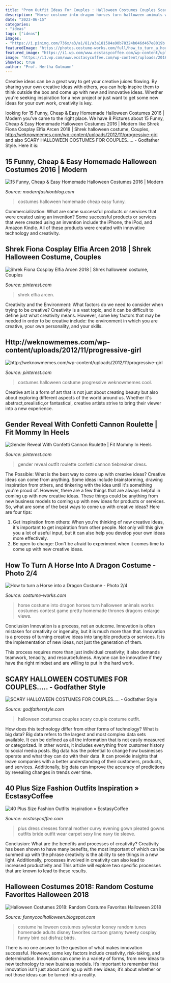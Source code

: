 ```yaml
---
title: "Prom Outfit Ideas For Couples : Halloween Costumes Couples Scary Couple Costume Outfit"
description: "Horse costume into dragon horses turn halloween animals works costumes contest game pretty homemade thrones dragons enlarge views"
date: "2023-06-15"
categories:
- "ideas"
tags: ["ideas"]
images:
- "https://i.pinimg.com/736x/a3/a1/81/a3a181584a90b78324b046d467e8019b.jpg"
featuredImage: "https://photos.costume-works.com/full/how_to_turn_a_horse_into_a_dragon1.jpg"
featured_image: "https://i1.wp.com/www.ecstasycoffee.com/wp-content/uploads/2016/10/Pleated-evening-gown.jpg"
image: "https://i1.wp.com/www.ecstasycoffee.com/wp-content/uploads/2016/10/Pleated-evening-gown.jpg"
ShowToc: true
author: "Prof. Hertha Gutmann"
---
```



Creative ideas can be a great way to get your creative juices flowing. By sharing your own creative ideas with others, you can help inspire them to think outside the box and come up with new and innovative ideas. Whether you're seeking inspiration for a new project or just want to get some new ideas for your own work, creativity is key.

	

		
looking for 15 Funny, Cheap &amp; Easy Homemade Halloween Costumes 2016 | Modern you've came to the right place. We have 8 Pictures about 15 Funny, Cheap &amp; Easy Homemade Halloween Costumes 2016 | Modern like Shrek Fiona Cosplay Elfia Arcen 2018 | Shrek halloween costume, Couples, http://weknowmemes.com/wp-content/uploads/2012/11/progressive-girl and also SCARY HALLOWEEN COSTUMES FOR COUPLES..... - Godfather Style. Here it is:
		
    
## 15 Funny, Cheap &amp; Easy Homemade Halloween Costumes 2016 | Modern

<img loading=lazy src="http://modernfashionblog.com/wp-content/uploads/2016/08/15-Funny-Cheap-Easy-Homemade-Halloween-Costumes-2016-11.jpg" onerror="this.onerror=null;this.src='https://tse4.mm.bing.net/th?id=OIP.v6EzkZUiNZNQRQTkvrXFWAHaJ4&amp;pid=15.1';" alt="15 Funny, Cheap &amp; Easy Homemade Halloween Costumes 2016 | Modern">

_Source: modernfashionblog.com_

>costumes halloween homemade cheap easy funny. 

	

Commercialization: What are some successful products or services that were created using an invention?
Some successful products or services that were created using an invention include the iPhone, the iPod, and Amazon Kindle. All of these products were created with innovative technology and creativity.

    
## Shrek Fiona Cosplay Elfia Arcen 2018 | Shrek Halloween Costume, Couples

<img loading=lazy src="https://i.pinimg.com/736x/a3/a1/81/a3a181584a90b78324b046d467e8019b.jpg" onerror="this.onerror=null;this.src='https://tse2.mm.bing.net/th?id=OIP._slYsZfxmsEYQnLkvQiVdwHaJ3&amp;pid=15.1';" alt="Shrek Fiona Cosplay Elfia Arcen 2018 | Shrek halloween costume, Couples">

_Source: pinterest.com_

>shrek elfia arcen. 

	

Creativity and the Environment: What factors do we need to consider when trying to be creative?
Creativity is a vast topic, and it can be difficult to define just what creativity means. However, some key factors that may be needed in order to be creative include: the environment in which you are creative, your own personality, and your skills.

    
## Http://weknowmemes.com/wp-content/uploads/2012/11/progressive-girl

<img loading=lazy src="https://i.pinimg.com/736x/43/30/56/433056124c262b96ea531ae0b1e612fa--old-halloween-costumes-epic-costumes.jpg" onerror="this.onerror=null;this.src='https://tse1.mm.bing.net/th?id=OIP.jxDULSlIz6z_5rMpVt1yigHaKD&amp;pid=15.1';" alt="http://weknowmemes.com/wp-content/uploads/2012/11/progressive-girl">

_Source: pinterest.com_

>costumes halloween costume progressive weknowmemes cool. 

	

Creative art is a form of art that is not just about creating beauty but also about exploring different aspects of the world around us. Whether it's abstract,orealistic,or fantastical, creative artists strive to bring their viewer into a new experience.

    
## Gender Reveal With Confetti Cannon Roulette | Fit Mommy In Heels

<img loading=lazy src="https://i.pinimg.com/736x/61/c9/15/61c915d072b1620a9a8626ddad7723ba.jpg" onerror="this.onerror=null;this.src='https://tse1.mm.bing.net/th?id=OIP.P82HrKF7pwcIxO5q3YB5tgHaLG&amp;pid=15.1';" alt="Gender Reveal With Confetti Cannon Roulette | Fit Mommy In Heels">

_Source: pinterest.com_

>gender reveal outfit roulette confetti cannon tiebreaker dress. 

	

The Possible: What is the best way to come up with creative ideas?
Creative ideas can come from anything. Some ideas include brainstorming, drawing inspiration from others, and tinkering with the idea until it's something you're proud of. However, there are a few things that are always helpful in coming up with new creative ideas. These things could be anything from new business models to coming up with new ideas for products or services. So, what are some of the best ways to come up with creative ideas? Here are four tips: 
1) Get inspiration from others: When you're thinking of new creative ideas, it's important to get inspiration from other people. Not only will this give you a lot of useful input, but it can also help you develop your own ideas more effectively. 
2) Be open to change: Don't be afraid to experiment when it comes time to come up with new creative ideas.

    
## How To Turn A Horse Into A Dragon Costume - Photo 2/4

<img loading=lazy src="https://photos.costume-works.com/full/how_to_turn_a_horse_into_a_dragon1.jpg" onerror="this.onerror=null;this.src='https://tse4.mm.bing.net/th?id=OIP.-SZQbBzdHZzN06E395a-GAHaJ3&amp;pid=15.1';" alt="How to turn a Horse into a Dragon Costume - Photo 2/4">

_Source: costume-works.com_

>horse costume into dragon horses turn halloween animals works costumes contest game pretty homemade thrones dragons enlarge views. 

	

Conclusion
Innovation is a process, not an outcome.
Innovation is often mistaken for creativity or ingenuity, but it is much more than that. Innovation is a process of turning creative ideas into tangible products or services. It is the implementation of new ideas, not just the generation of them.

This process requires more than just individual creativity; it also demands teamwork, tenacity, and resourcefulness. Anyone can be innovative if they have the right mindset and are willing to put in the hard work.

    
## SCARY HALLOWEEN COSTUMES FOR COUPLES..... - Godfather Style

<img loading=lazy src="http://godfatherstyle.com/wp-content/uploads/2015/10/couple-halloween-costume-ideas-4.jpg" onerror="this.onerror=null;this.src='https://tse4.mm.bing.net/th?id=OIP.RlVQ3gv4T_L0DVKKOpzsKAAAAA&amp;pid=15.1';" alt="SCARY HALLOWEEN COSTUMES FOR COUPLES..... - Godfather Style">

_Source: godfatherstyle.com_

>halloween costumes couples scary couple costume outfit. 

	

How does this technology differ from other forms of technology?
What is big data? Big data refers to the largest and most complex data sets available. It can be defined as all the information that is not easily measured or categorized. In other words, it includes everything from customer history to social media posts.
Big data has the potential to change how businesses operate and what they can do with their data. It can provide insights that leave companies with a better understanding of their customers, products, and services. Additionally, big data can improve the accuracy of predictions by revealing changes in trends over time.

    
## 40 Plus Size Fashion Outfits Inspiration » EcstasyCoffee

<img loading=lazy src="https://i1.wp.com/www.ecstasycoffee.com/wp-content/uploads/2016/10/Pleated-evening-gown.jpg" onerror="this.onerror=null;this.src='https://tse1.mm.bing.net/th?id=OIP.M4VGERuCpbioASR47VNzlQHaLt&amp;pid=15.1';" alt="40 Plus Size Fashion Outfits Inspiration » EcstasyCoffee">

_Source: ecstasycoffee.com_

>plus dress dresses formal mother curvy evening gown pleated gowns outfits bride outfit wear carpet sexy line navy tie sleeve. 

	

Conclusion: What are the benefits and processes of creativity?
Creativity has been shown to have many benefits, the most important of which can be summed up with the phrase creativity is the ability to see things in a new light. Additionally, processes involved in creativity can also lead to increased productivity and This article will explore two specific processes that are known to lead to these results.

    
## Halloween Costumes 2018: Random Costume Favorites Halloween 2018

<img loading=lazy src="http://3.bp.blogspot.com/-wnW9kq28YvI/UkYbA0LqdgI/AAAAAAAAH74/0OBAnrjteQI/s1600/55937b857980785c1063e35a5f1b8b71.jpg" onerror="this.onerror=null;this.src='https://tse2.mm.bing.net/th?id=OIP.c3boVh2eZmtzO9YEVIS4AQHaJ9&amp;pid=15.1';" alt="Halloween Costumes 2018: Random Costume Favorites Halloween 2018">

_Source: funnycoolhalloween.blogspot.com_

>costume halloween costumes sylvester looney random tunes homemade adults disney favorites cartoon granny tweety cosplay funny bird cat disfraz birds. 

	

There is no one answer to the question of what makes innovation successful. However, some key factors include creativity, risk-taking, and determination. Innovation can come in a variety of forms, from new ideas to new technology to new business models. It’s important to remember that innovation isn’t just about coming up with new ideas; it’s about whether or not those ideas can be turned into a reality.

